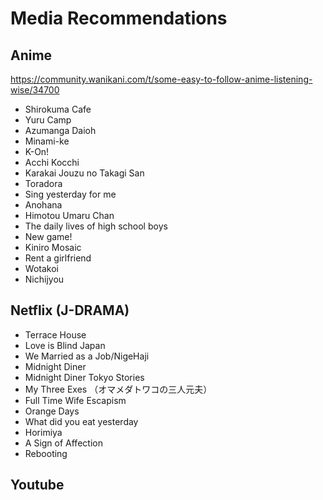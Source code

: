# Media Recommendations

## Anime

https://community.wanikani.com/t/some-easy-to-follow-anime-listening-wise/34700


* Shirokuma Cafe
* Yuru Camp
* Azumanga Daioh
* Minami-ke
* K-On!
* Acchi Kocchi
* Karakai Jouzu no Takagi San
* Toradora
* Sing yesterday for me
* Anohana
* Himotou Umaru Chan
* The daily lives of high school boys
* New game!
* Kiniro Mosaic
* Rent a girlfriend
* Wotakoi
* Nichijyou


## Netflix (J-DRAMA)
* Terrace House 
* Love is Blind Japan
* We Married as a Job/NigeHaji
* Midnight Diner
* Midnight Diner Tokyo Stories
* My Three Exes （オマメダトワコの三人元夫）
* Full Time Wife Escapism
* Orange Days
* What did you eat yesterday
* Horimiya
* A Sign of Affection
* Rebooting

## Youtube
